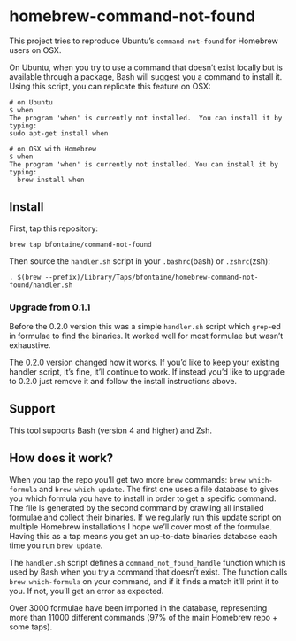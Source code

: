 # homebrew-command-not-found

This project tries to reproduce Ubuntu’s `command-not-found` for Homebrew users
on OSX.

On Ubuntu, when you try to use a command that doesn’t exist locally but is
available through a package, Bash will suggest you a command to install it.
Using this script, you can replicate this feature on OSX:

```
# on Ubuntu
$ when
The program 'when' is currently not installed.  You can install it by typing:
sudo apt-get install when

# on OSX with Homebrew
$ when
The program 'when' is currently not installed. You can install it by typing:
  brew install when
```

## Install

First, tap this repository:

    brew tap bfontaine/command-not-found

Then source the `handler.sh` script in your `.bashrc`(bash) or `.zshrc`(zsh):

    . $(brew --prefix)/Library/Taps/bfontaine/homebrew-command-not-found/handler.sh


### Upgrade from 0.1.1

Before the 0.2.0 version this was a simple `handler.sh` script which `grep`-ed
in formulae to find the binaries. It worked well for most formulae but wasn’t
exhaustive.

The 0.2.0 version changed how it works. If you’d like to keep your existing
handler script, it’s fine, it’ll continue to work. If instead you’d like to
upgrade to 0.2.0 just remove it and follow the install instructions above.

## Support

This tool supports Bash (version 4 and higher) and Zsh.

## How does it work?

When you tap the repo you’ll get two more `brew` commands: `brew which-formula`
and `brew which-update`. The first one uses a file database to gives you which
formula you have to install in order to get a specific command. The file is
generated by the second command by crawling all installed formulae and collect
their binaries. If we regularly run this update script on multiple Homebrew
installations I hope we’ll cover most of the formulae. Having this as a tap
means you get an up-to-date binaries database each time you run `brew update`.

The `handler.sh` script defines a `command_not_found_handle` function which is
used by Bash when you try a command that doesn’t exist. The function calls
`brew which-formula` on your command, and if it finds a match it’ll print it to
you. If not, you’ll get an error as expected.

Over 3000 formulae have been imported in the database, representing more than
11000 different commands (97% of the main Homebrew repo + some taps).
